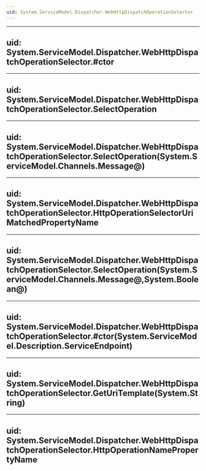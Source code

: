 ```yaml
---
uid: System.ServiceModel.Dispatcher.WebHttpDispatchOperationSelector
---
```


---
uid: System.ServiceModel.Dispatcher.WebHttpDispatchOperationSelector.#ctor
---

---
uid: System.ServiceModel.Dispatcher.WebHttpDispatchOperationSelector.SelectOperation
---

---
uid: System.ServiceModel.Dispatcher.WebHttpDispatchOperationSelector.SelectOperation(System.ServiceModel.Channels.Message@)
---

---
uid: System.ServiceModel.Dispatcher.WebHttpDispatchOperationSelector.HttpOperationSelectorUriMatchedPropertyName
---

---
uid: System.ServiceModel.Dispatcher.WebHttpDispatchOperationSelector.SelectOperation(System.ServiceModel.Channels.Message@,System.Boolean@)
---

---
uid: System.ServiceModel.Dispatcher.WebHttpDispatchOperationSelector.#ctor(System.ServiceModel.Description.ServiceEndpoint)
---

---
uid: System.ServiceModel.Dispatcher.WebHttpDispatchOperationSelector.GetUriTemplate(System.String)
---

---
uid: System.ServiceModel.Dispatcher.WebHttpDispatchOperationSelector.HttpOperationNamePropertyName
---
